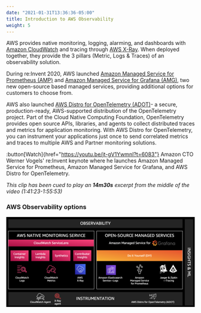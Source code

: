 ```yaml
---
date: "2021-01-31T13:36:36-05:00"
title: Introduction to AWS Observability
weight: 5
---
```


AWS provides native monitoring, logging, alarming, and dashboards with [Amazon CloudWatch](https://aws.amazon.com/cloudwatch/) and tracing through [AWS X-Ray](https://aws.amazon.com/xray/). When deployed together, they provide the 3 pillars (Metric, Logs & Traces) of an observability solution. 

During re\:Invent 2020, AWS launched [Amazon Managed Service for Prometheus (AMP)](https://aws.amazon.com/prometheus/) and [Amazon Managed Service for Grafana (AMG)](https://aws.amazon.com/grafana/), two new open-source based managed services, providing additional options for customers to choose from.

AWS also launched [AWS Distro for OpenTelemetry (ADOT)](https://aws-otel.github.io/)- a secure, production-ready, AWS-supported distribution of the OpenTelemetry project. Part of the Cloud Native Computing Foundation, OpenTelemetry provides open source APIs, libraries, and agents to collect distributed traces and metrics for application monitoring. With AWS Distro for OpenTelemetry, you can instrument your applications just once to send correlated metrics and traces to multiple AWS and Partner monitoring solutions.

:button[Watch]{href="https://youtu.be/jt-gV1YwmnI?t=6083"} Amazon CTO Werner Vogels' re\:Invent keynote where he launches Amazon Managed Service for Prometheus, Amazon Managed Service for Grafana, and AWS Distro for OpenTelemetry.

_This clip has been cued to play an **14m30s** excerpt from the middle of the video (1:41:23-1:55:53)_

### AWS Observability options

![Cloud9 Instance](/static/images/intro/aws-observability.png?classes=shadow)
